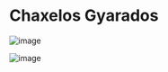 # Chaxelos Gyarados

![image](https://github.com/ElGatoFiestero/TutorialTemasNintendoSwitch/assets/159089859/46ed5259-e97f-40ed-8ff1-d04ccf571b89)


![image](https://github.com/ElGatoFiestero/TutorialTemasNintendoSwitch/assets/159089859/ebda6020-57dd-4be1-9920-7273de8b2834)

